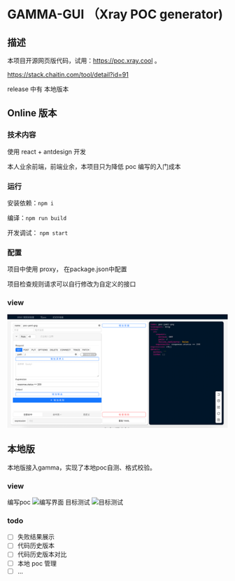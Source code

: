 # GAMMA-GUI （Xray POC generator)

## 描述
本项目开源网页版代码，试用：https://poc.xray.cool 。

https://stack.chaitin.com/tool/detail?id=91

release 中有 本地版本

## Online 版本

### 技术内容

使用 react + antdesign 开发

本人业余前端，前端业余，本项目只为降低 poc 编写的入门成本

### 运行

安装依赖：`npm i`

编译：`npm run build`

开发调试： `npm start`

### 配置

项目中使用 proxy， 在package.json中配置

项目检查规则请求可以自行修改为自定义的接口

### view
![img.png](img.png)

## 本地版
本地版接入gamma，实现了本地poc自测、格式校验。
### view
编写poc
![编写界面](https://user-images.githubusercontent.com/30494892/222369659-cd88aae2-6c96-4d77-bc5d-9e735021c5ef.png)
目标测试
![目标测试](https://user-images.githubusercontent.com/30494892/222369793-0e439fbf-a281-4cf8-b29d-69a529e8ca43.png)

### todo
- [ ] 失败结果展示
- [ ] 代码历史版本
- [ ] 代码历史版本对比
- [ ] 本地 poc 管理
- [ ] ...
